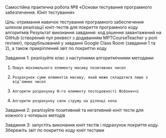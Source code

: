 Самостійна практична робота №8 «Основи тестування програмного забезпечення. Юніт тестування»

Ціль: отримання навичок тестування програмного забеспечення шляхом реалізації юніт-тестів для покриття програмного коду алгоритмів
Результат виконання завдання: код рішення завантажений на GitHub (створений пул реквест з додаванням MPTCourseTeacher у ролі reviwer), продубльований у завданні Google Class Room (завдання 1 та 2), а також прикріплений звіт по покриттю коду

Завдання 1: реалізуйте клас з наступними алгоритмічними методами: 
1.     Пошук мінімального елементу масиву позитивних чисел
2.     Розрахунок суми елементів масиву, який може складатися лише з від’ємних чисел
3.     Алгоритм розрахунку N-го елементу послідовності Фібоначчі
4.     Алгоритм розрахунку сили струму на ділянці кола

Завдання 2:  реалізуйте позитивний та негативний юніт тести для кожного з чотирьох методів

Завдання 3:   запустіть виконання юніт тестів і підрахунок покриття коду. Збережіть звіт по покриттю коду юніт тестами
